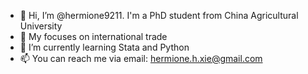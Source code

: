 - 👋 Hi, I’m @hermione9211. I'm a PhD student from China Agricultural University
- 👀 My focuses on international trade
- 🌱 I’m currently learning Stata and Python
- 📫 You can reach me via email: hermione.h.xie@gmail.com

<!---
hermione9211/hermione9211 is a ✨ special ✨ repository because its `README.md` (this file) appears on your GitHub profile.
You can click the Preview link to take a look at your changes.
--->
